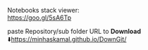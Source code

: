 Notebooks stack viewer:     
https://goo.gl/5sA6Tp     

paste Repository/sub folder URL to **Download**    
:arrow_down:https://minhaskamal.github.io/DownGit/
